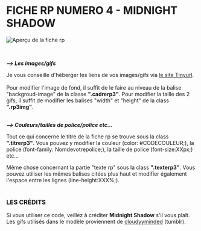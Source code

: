 # FICHE RP NUMERO 4 - MIDNIGHT SHADOW

![Aperçu de la fiche rp](https://i.goopics.net/54exrx.png)
 
<br/>

**_⟶ Les images/gifs_**

Je vous conseille d'héberger les liens de vos images/gifs via [le site Tinyurl](https://tinyurl.com/app).
<br/> <br/>
Pour modifier l'image de fond, il suffit de le faire au niveau de la balise "backgroud-image" de la classe <b>".cadrerp3"</b>. Pour modifier la taille des 2 gifs, il suffit de modifier les balises "width" et "height" de la class <b>".rp3img"</b>.<br/><br/>

**_⟶ Couleurs/tailles de police/police etc..._**

Tout ce qui concerne le titre de la fiche rp se trouve sous la class <b>"**.titrerp3**"</b>. Vous pouvez y modifier la couleur (color: #CODECOULEUR;), la police (font-family: Nomdevotrepolice;), la taille de police (font-size:XXpx;) etc...

Même chose concernant la partie "texte rp" sous la class <b>"**.texterp3**"</b>. Vous pouvez utiliser les mêmes balises citées plus haut et modifier également l'espace entre les lignes (line-height:XXX%;).
 <br/><br/>
### LES CRÉDITS

Si vous utiliser ce code, veillez à créditer **Midnight Shadow** s'il vous plaît.<br/>
Les gifs utilisés dans le modèle proviennent de [cloudyyminded](https://cloudyyminded.tumblr.com/post/158200186276/la-la-land-2016) (tumblr).
